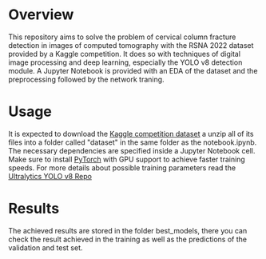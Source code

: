 # Overview
This repository aims to solve the problem of cervical column fracture detection in images of computed tomography with the RSNA 2022 dataset provided by a Kaggle competition.
It does so with techniques of digital image processing and deep learning, especially the YOLO v8 detection module.
A Jupyter Notebook is provided with an EDA of the dataset and the preprocessing followed by the network traning.

# Usage
It is expected to download the [Kaggle competition dataset](https://www.kaggle.com/competitions/rsna-2022-cervical-spine-fracture-detection) a unzip all of its files into a folder called "dataset" in the same folder as the notebook.ipynb.
The necessary dependencies are specified inside a Jupyter Notebook cell.
Make sure to install [PyTorch](https://pytorch.org/) with GPU support to achieve faster training speeds.
For more details about possible training parameters read the [Ultralytics YOLO v8 Repo](https://github.com/ultralytics/ultralytics)

# Results
The achieved results are stored in the folder best_models, there you can check the result achieved in the training as well as the predictions of the validation and test set.
